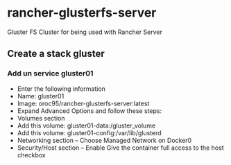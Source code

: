 # rancher-glusterfs-server
Gluster FS Cluster for being used with Rancher Server

## Create a stack gluster

### Add un service gluster01
* Enter the following information
 * Name: gluster01
 * Image: oroc95/rancher-glusterfs-server:latest
* Expand Advanced Options and follow these steps:
 * Volumes section 
  * Add this volume: gluster01-data:/gluster_volume
  * Add this volume: gluster01-config:/var/lib/glusterd
 * Networking section – Choose Managed Network on Docker0
 * Security/Host section – Enable Give the container full access to the host checkbox
